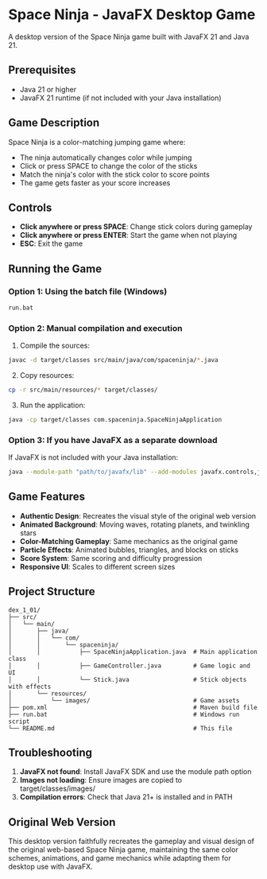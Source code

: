 # Space Ninja - JavaFX Desktop Game

A desktop version of the Space Ninja game built with JavaFX 21 and Java 21.

## Prerequisites

- Java 21 or higher
- JavaFX 21 runtime (if not included with your Java installation)

## Game Description

Space Ninja is a color-matching jumping game where:
- The ninja automatically changes color while jumping
- Click or press SPACE to change the color of the sticks
- Match the ninja's color with the stick color to score points
- The game gets faster as your score increases

## Controls

- **Click anywhere or press SPACE**: Change stick colors during gameplay
- **Click anywhere or press ENTER**: Start the game when not playing
- **ESC**: Exit the game

## Running the Game

### Option 1: Using the batch file (Windows)
```bash
run.bat
```

### Option 2: Manual compilation and execution

1. Compile the sources:
```bash
javac -d target/classes src/main/java/com/spaceninja/*.java
```

2. Copy resources:
```bash
cp -r src/main/resources/* target/classes/
```

3. Run the application:
```bash
java -cp target/classes com.spaceninja.SpaceNinjaApplication
```

### Option 3: If you have JavaFX as a separate download

If JavaFX is not included with your Java installation:

```bash
java --module-path "path/to/javafx/lib" --add-modules javafx.controls,javafx.fxml -cp target/classes com.spaceninja.SpaceNinjaApplication
```

## Game Features

- **Authentic Design**: Recreates the visual style of the original web version
- **Animated Background**: Moving waves, rotating planets, and twinkling stars
- **Color-Matching Gameplay**: Same mechanics as the original game
- **Particle Effects**: Animated bubbles, triangles, and blocks on sticks
- **Score System**: Same scoring and difficulty progression
- **Responsive UI**: Scales to different screen sizes

## Project Structure

```
dex_1_01/
├── src/
│   └── main/
│       ├── java/
│       │   └── com/
│       │       └── spaceninja/
│       │           ├── SpaceNinjaApplication.java  # Main application class
│       │           ├── GameController.java         # Game logic and UI
│       │           └── Stick.java                  # Stick objects with effects
│       └── resources/
│           └── images/                             # Game assets
├── pom.xml                                         # Maven build file
├── run.bat                                         # Windows run script
└── README.md                                       # This file
```

## Troubleshooting

1. **JavaFX not found**: Install JavaFX SDK and use the module path option
2. **Images not loading**: Ensure images are copied to target/classes/images/
3. **Compilation errors**: Check that Java 21+ is installed and in PATH

## Original Web Version

This desktop version faithfully recreates the gameplay and visual design of the original web-based Space Ninja game, maintaining the same color schemes, animations, and game mechanics while adapting them for desktop use with JavaFX.

